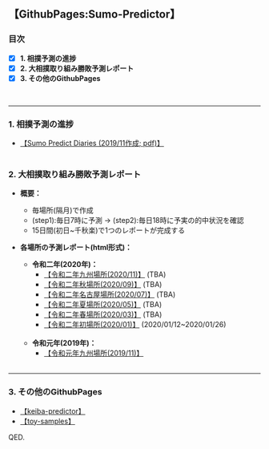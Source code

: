 ## 【GithubPages:Sumo-Predictor】

### 目次
- [x]  **1. 相撲予測の進捗**
- [x]  **2. 大相撲取り組み勝敗予測レポート**
- [x]  **3. その他のGithubPages**
<br> 
 
--- 



### **1. 相撲予測の進捗**
- [【Sumo Predict Diaries (2019/11作成; pdf)】](https://ryutoro-galois.github.io/sumo-predictor/SumoPredictDiaries_v1_201911.pdf)
<br><br>

### **2. 大相撲取り組み勝敗予測レポート**
- **概要：**
  - 毎場所(隔月)で作成
  - (step1):毎日7時に予測 -> (step2):毎日18時に予実の的中状況を確認
  - 15日間(初日~千秋楽)で1つのレポートが完成する
- **各場所の予測レポート(html形式)：**
  - **令和二年(2020年)：**
    - [【令和二年九州場所(2020/11)】](https://ryutoro-galois.github.io/sumo-predictor/PredResult_sumo_targetYM_202011.html) (TBA)
    - [【令和二年秋場所(2020/09)】](https://ryutoro-galois.github.io/sumo-predictor/PredResult_sumo_targetYM_202009.html) (TBA)
    - [【令和二年名古屋場所(2020/07)】](https://ryutoro-galois.github.io/sumo-predictor/PredResult_sumo_targetYM_202007.html) (TBA)
    - [【令和二年夏場所(2020/05)】](https://ryutoro-galois.github.io/sumo-predictor/PredResult_sumo_targetYM_202005.html) (TBA)
    - [【令和二年春場所(2020/03)】](https://ryutoro-galois.github.io/sumo-predictor/PredResult_sumo_targetYM_202003.html) (TBA)
    - [【令和二年初場所(2020/01)】](https://ryutoro-galois.github.io/sumo-predictor/PredResult_sumo_targetYM_202001.html) (2020/01/12~2020/01/26)
   <br>
 
  - **令和元年(2019年)：**
    - [【令和元年九州場所(2019/11)】](https://ryutoro-galois.github.io/sumo-predictor/PredResult_sumo_targetYM_201911.html)
    <br><br>
 
---

### **3. その他のGithubPages**
- [【keiba-predictor】](https://ryutoro-galois.github.io/keiba-predictor/)
- [【toy-samples】](https://ryutoro-galois.github.io/toy-samples/)


QED.

